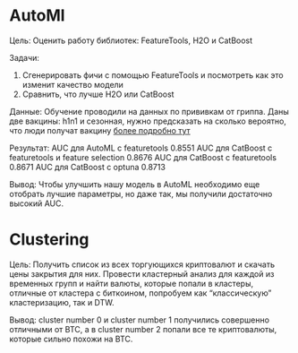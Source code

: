 # AutoMl

Цель: Оценить работу библиотек: FeatureTools, H2O и CatBoost

Задачи: 
  1. Сгенерировать фичи с помощью FeatureTools и посмотреть как это изменит качество модели
  2.  Сравнить, что лучше H2O или CatBoost

Данные: Обучение проводили на данных по прививкам от гриппа. Даны две вакцины: h1n1 и сезонная, нужно предсказать на сколько вероятно, что люди получат вакцину [более подробно тут](https://www.drivendata.org/competitions/66/flu-shot-learning/page/211/)

Результат: AUC для AutoML с featuretools 0.8551 AUC для CatBoost с featuretools и feature selection 0.8676 AUC для CatBoost с featuretools 0.8671 AUC для CatBoost c optuna 0.8713

Вывод: Чтобы улучшить нашу модель в AutoML необходимо еще отобрать лучшие параметры, но даже так, мы получили достаточно высокий AUC.

# Clustering

Цель: Получить список из всех торгующихся криптовалют и скачать цены закрытия для них. Провести кластерный анализ для каждой из временных групп и найти валюты, которые попали в кластеры, отличные от кластера с биткоином, попробуем как “классическую” кластеризацию, так и DTW.

Вывод: cluster number 0 и cluster number 1 получились совершенно отличными от BTC, а в cluster number 2 попали все те криптовалюты, которые сильно похожи на BTC.
